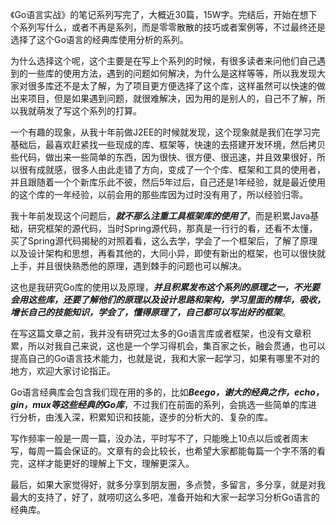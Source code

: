 《Go语言实战》的笔记系列写完了，大概近30篇，15W字。完结后，开始在想下个系列写什么，或者不再是系列，而是零零散散的技巧或者案例等，不过最终还是选择了这个Go语言的经典库使用分析的系列。

为什么选择这个呢，这个主要是在写上个系列的时候，有很多读者来问他们自己遇到的一些库的使用方法，遇到的问题如何解决，为什么是这样等等，所以我发现大家对很多库还不是太了解，为了项目更方便选择了这个库，这样虽然可以快速的做出来项目，但是如果遇到问题，就很难解决，因为用的是别人的，自己不了解，所以我就萌发了写这个系列的打算。

一个有趣的现象，从我十年前做J2EE的时候就发现，这个现象就是我们在学习完基础后，最喜欢赶紧找一些现成的库、框架等，快速的去搭建开发环境，然后拷贝些代码，做出来一些简单的东西，因为很快、很方便、很迅速，并且效果很好，所以很有成就感，很多人由此走错了方向，变成了一个个库、框架和工具的使用者，并且跟随着一个个新库乐此不彼，然后5年过后，自己还是1年经验，就是最近使用的这个库的一年经验，以前会用的那些库因为过时没有用了，所以经验归零。

我十年前发现这个问题后，***就不那么注重工具框架库的使用了***，而是积累Java基础，研究框架的源代码，当时Spring源代码，那真是一行行的看，还看不太懂，买了Spring源代码揭秘的对照着看，这么去学，学会了一个框架后，了解了原理以及设计架构和思想，再看其他的，大同小异，即使有新出的框架，也可以很快就上手，并且很快熟悉他的原理，遇到棘手的问题也可以解决。

这也是我研究Go库的使用以及原理，***并且积累发布这个系列的原理之一，不光要会用这些库，还要了解他们的原理以及设计思路和架构，学习里面的精华，吸收，增长自己的技能知识，学会了，懂得原理了，自己都可以写出好的框架***。

在写这篇文章之前，我并没有研究过太多的Go语言库或者框架，也没有文章积累，所以对我自己来说，这也是一个学习得机会，集百家之长，融会贯通，也可以提高自己的Go语言技术能力，也就是说，我和大家一起学习，如果有哪里不对的地方，欢迎大家讨论指正。

Go语言经典库会包含我们现在用的多的，比如***Beego，谢大的经典之作，echo，gin，mux等这些经典的Go库***，不过我们在前面的系列，会挑选一些简单的库进行分析，由浅入深，积累知识和技能，逐步的分析大的、复杂的库。

写作频率一般是一周一篇，没办法，平时写不了，只能晚上10点以后或者周末写，每周一篇会保证的。文章有的会比较长，也希望大家都能每篇一个字不落的看完，这样才能更好的理解上下文，理解更深入。

最后，如果大家觉得好，就多分享到朋友圈，多点赞，多留言，多分享，就是对我最大的支持了，好了，就唠叨这么多吧，准备开始和大家一起学习分析Go语言的经典库。


